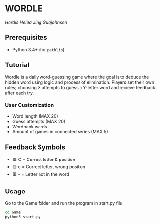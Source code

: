 # WORDLE
*Herdís Heiða Jing Guðjohnsen*

## Prerequisites
- Python 3.4+ (for `pathlib`)  


## Tutorial
Wordle is a daily word-guessing game where the goal is to deduce the hidden word using logic and process of elimination. Players set their own rules; choosing X attempts to guess a Y-letter word and recieve feedback after each try.

### User Customization
* Word length (MAX 20)
* Guess attempts (MAX 20)
* Wordbank words
* Amount of games in connected series (MAX 5)

## Feedback Symbols  
* 🟩 C = Correct letter & position  
* 🟨 c = Correct letter, wrong position  
* 🟥 - = Letter not in the word  


## Usage
Go to the Game folder and run the program in start.py file
```bash
cd Game
python3 start.py
```